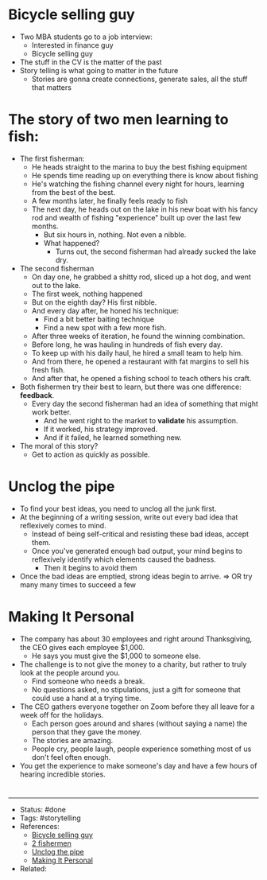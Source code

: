 # Bicycle selling guy
- Two MBA students go to a job interview:
	- Interested in finance guy
	- Bicycle selling guy
- The stuff in the CV is the matter of the past
- Story telling is what going to matter in the future
	- Stories are gonna create connections, generate sales, all the stuff that matters

# The story of two men learning to fish:
- The first fisherman:
	- He heads straight to the marina to buy the best fishing equipment
	- He spends time reading up on everything there is know about fishing
	- He's watching the fishing channel every night for hours, learning from the best of the best.
	- A few months later, he finally feels ready to fish
	- The next day, he heads out on the lake in his new boat with his fancy rod and wealth of fishing "experience" built up over the last few months.
		- But six hours in, nothing. Not even a nibble.
		- What happened?
			- Turns out, the second fisherman had already sucked the lake dry.
- The second fisherman
	- On day one, he grabbed a shitty rod, sliced up a hot dog, and went out to the lake.
	- The first week, nothing happened
	- But on the eighth day? His first nibble.
	- And every day after, he honed his technique:
		- Find a bit better baiting technique
		- Find a new spot with a few more fish.
	- After three weeks of iteration, he found the winning combination.
	- Before long, he was hauling in hundreds of fish every day.
	- To keep up with his daily haul, he hired a small team to help him.
	- And from there, he opened a restaurant with fat margins to sell his fresh fish.
	- And after that, he opened a fishing school to teach others his craft.
- Both fishermen try their best to learn, but there was one difference: **feedback**.
	- Every day the second fisherman had an idea of something that might work better.
		- And he went right to the market to **validate** his assumption.
		- If it worked, his strategy improved.
		- And if it failed, he learned something new.
- The moral of this story?
	- Get to action as quickly as possible.

# Unclog the pipe
- To find your best ideas, you need to unclog all the junk first.
- At the beginning of a writing session, write out every bad idea that reflexively comes to mind.
	- Instead of being self-critical and resisting these bad ideas, accept them.
	- Once you've generated enough bad output, your mind begins to reflexively identify which elements caused the badness.
		- Then it begins to avoid them
- Once the bad ideas are emptied, strong ideas begin to arrive.
=> OR try many many times to succeed a few

# Making It Personal
- The company has about 30 employees and right around Thanksgiving, the CEO gives each employee $1,000.
	- He says you must give the $1,000 to someone else.
- The challenge is to not give the money to a charity, but rather to truly look at the people around you.
	- Find someone who needs a break.
	- No questions asked, no stipulations, just a gift for someone that could use a hand at a trying time.
- The CEO gathers everyone together on Zoom before they all leave for a week off for the holidays.
	- Each person goes around and shares (without saying a name) the person that they gave the money.
	- The stories are amazing.
	- People cry, people laugh, people experience something most of us don't feel often enough.
- You get the experience to make someone's day and have a few hours of hearing incredible stories.

#
---
- Status: #done
- Tags: #storytelling
- References:
	- [Bicycle selling guy](https://www.linkedin.com/posts/nbearden_storytelling-interview-story-activity-6557897125055815680-yRnd/)
	- [2 fishermen](https://twitter.com/dickiebush/status/1420177361295880192)
	- [Unclog the pipe](https://twitter.com/Julian/status/1402356373648601089)
	- [Making It Personal](https://twitter.com/HarrisFanaroff/status/1600125760123023366)
- Related:
